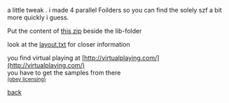 a little tweak . i made 4 parallel Foilders so you can find the solely szf a bit more quickly i guess.

Put the content of [this zip](Virtual-Playing-Orchestra3-parallel.zip) beside the lib-folder

look at the [layout.txt](layout.txt) for closer information

you find virtual playing at [http://virtualplaying.com/](http://virtualplaying.com/)  
you have to get the samples from there  
<small>[(obey licensing)](http://virtualplaying.com/virtual-playing-orchestra/#licensing)</small> 

<a style="float:left;" href="https://bobobo-git.github.io/REAPER/">back</a>